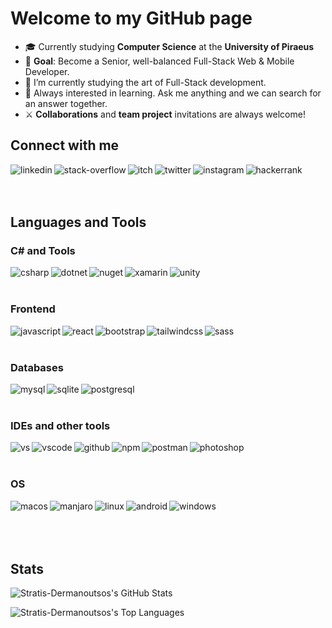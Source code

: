 # Welcome to my GitHub page

- 🎓 Currently studying **Computer Science** at the **University of Piraeus**
- 🚩 **Goal**: Become a Senior, well-balanced Full-Stack Web & Mobile Developer.
- 🔭 I’m currently studying the art of Full-Stack development.
- 💬 Always interested in learning. Ask me anything and we can search for an answer together.
- ⚔ **Collaborations** and **team project** invitations are always welcome!

## Connect with me

[<img align="left" alt="linkedin" src="https://img.shields.io/badge/LinkedIn-0077B5?style=for-the-badge&logo=linkedin&logoColor=white" />](https://www.linkedin.com/in/stratos-dermanoutsos-7b7b1920a/)

[<img align="left" alt="stack-overflow" src="https://img.shields.io/badge/Stack_Overflow-FE7A16?style=for-the-badge&logo=stack-overflow&logoColor=white" />](https://stackoverflow.com/users/13187980/stratis-dermanoutsos)

[<img align="left" alt="itch" src="https://img.shields.io/badge/Itch.io-FA5C5C?style=for-the-badge&logo=itch-dot-io&logoColor=white" />](https://infinite-pain.itch.io)

[<img align="left" alt="twitter" src="https://img.shields.io/badge/Twitter-1DA1F2?style=for-the-badge&logo=twitter&logoColor=white" />](https://twitter.com/stratis_derm)

[<img align="left" alt="instagram" src="https://img.shields.io/badge/Instagram-E4405F?style=for-the-badge&logo=instagram&logoColor=white" />](https://www.instagram.com/stratis_derm)

[<img align="left" alt="hackerrank" src="https://img.shields.io/badge/-Hackerrank-2EC866?style=for-the-badge&logo=HackerRank&logoColor=white" />](https://www.hackerrank.com/stratis_dermano1)

<br>
<br>
<br>

## Languages and Tools

### C# and Tools

<img align="left" alt="csharp" src="https://img.shields.io/badge/C%23-239120?style=for-the-badge&logo=c-sharp&logoColor=white" />

<img align="left" alt="dotnet" src="https://img.shields.io/badge/.NET-5C2D91?style=for-the-badge&logo=dot-net&logoColor=white" />

<img align="left" alt="nuget" src="https://img.shields.io/badge/NuGet-004880?style=for-the-badge&logo=nuget&logoColor=white" />

<img align="left" alt="xamarin" src="https://img.shields.io/badge/Xamarin-3498DB?style=for-the-badge&logo=xamarin&logoColor=white" />

<img align="left" alt="unity" src="https://img.shields.io/badge/Unity-100000?style=for-the-badge&logo=unity&logoColor=white" />

<br>
<br>

### Frontend

<img align="left" alt="javascript" src="https://img.shields.io/badge/JavaScript-F7DF1E?style=for-the-badge&logo=javascript&logoColor=black" />

<img align="left" alt="react" src="https://img.shields.io/badge/React-20232A?style=for-the-badge&logo=react&logoColor=61DAFB" />

<img align="left" alt="bootstrap" src="https://img.shields.io/badge/Bootstrap-563D7C?style=for-the-badge&logo=bootstrap&logoColor=white" />

<img align="left" alt="tailwindcss" src="https://img.shields.io/badge/Tailwind_CSS-38B2AC?style=for-the-badge&logo=tailwind-css&logoColor=white" />

<img align="left" alt="sass" src="https://img.shields.io/badge/Sass-CC6699?style=for-the-badge&logo=sass&logoColor=white" />

<br>
<br>

### Databases

<img align="left" alt="mysql" src="https://img.shields.io/badge/MySQL-00000F?style=for-the-badge&logo=mysql&logoColor=white" />

<img align="left" alt="sqlite" src="https://img.shields.io/badge/SQLite-07405E?style=for-the-badge&logo=sqlite&logoColor=white" />

<img align="left" alt="postgresql" src="https://img.shields.io/badge/PostgreSQL-316192?style=for-the-badge&logo=postgresql&logoColor=white" />

<br>
<br>

### IDEs and other tools

<img align="left" alt="vs" src="https://img.shields.io/badge/Visual_Studio-5C2D91?style=for-the-badge&logo=visual%20studio&logoColor=white" />

<img align="left" alt="vscode" src="https://img.shields.io/badge/Visual_Studio_Code-0078D4?style=for-the-badge&logo=visual%20studio%20code&logoColor=white" />

<img align="left" alt="github" src="https://img.shields.io/badge/GitHub-100000?style=for-the-badge&logo=github&logoColor=white" />

<img align="left" alt="npm" src="https://img.shields.io/badge/npm-CB3837?style=for-the-badge&logo=npm&logoColor=white" />

<img align="left" alt="postman" src="https://img.shields.io/badge/Postman-FF6C37?style=for-the-badge&logo=Postman&logoColor=white" />

<img align="left" alt="photoshop" src="https://img.shields.io/badge/Adobe%20Photoshop-31A8FF?style=for-the-badge&logo=Adobe%20Photoshop&logoColor=black" />

<br>
<br>

### OS

<img align="left" alt="macos" src="https://img.shields.io/badge/mac%20os-000000?style=for-the-badge&logo=apple&logoColor=white" />

<img align="left" alt="manjaro" src="https://img.shields.io/badge/manjaro-35BF5C?style=for-the-badge&logo=manjaro&logoColor=white" />

<img align="left" alt="linux" src="https://img.shields.io/badge/Linux-FCC624?style=for-the-badge&logo=linux&logoColor=black" />

<img align="left" alt="android" src="https://img.shields.io/badge/Android-3DDC84?style=for-the-badge&logo=android&logoColor=white" />

<img align="left" alt="windows" src="https://img.shields.io/badge/Windows-0078D6?style=for-the-badge&logo=windows&logoColor=white" />

<br>
<br>
<br>
<br>

## Stats

![Stratis-Dermanoutsos's GitHub Stats](https://github-readme-stats.stratis-dermanoutsos.vercel.app/api?username=Stratis-Dermanoutsos&show_icons=true&theme=dracula&hide_border=true&count_private=true)

![Stratis-Dermanoutsos's Top Languages](https://github-readme-stats.stratis-dermanoutsos.vercel.app/api/top-langs/?username=Stratis-Dermanoutsos&layout=compact&theme=dracula&hide_border=true&hide=c%2B%2B&count_private=true)
